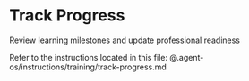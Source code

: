 # Track Progress

Review learning milestones and update professional readiness

Refer to the instructions located in this file:
@.agent-os/instructions/training/track-progress.md